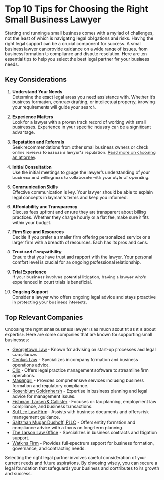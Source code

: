 # Top 10 Tips for Choosing the Right Small Business Lawyer

Starting and running a small business comes with a myriad of challenges, not the least of which is navigating legal obligations and risks. Having the right legal support can be a crucial component for success. A small business lawyer can provide guidance on a wide range of issues, from business formation to compliance and dispute resolution. Here are ten essential tips to help you select the best legal partner for your business needs.

## Key Considerations

1. **Understand Your Needs**  
   Determine the exact legal areas you need assistance with. Whether it’s business formation, contract drafting, or intellectual property, knowing your requirements will guide your search.

2. **Experience Matters**  
   Look for a lawyer with a proven track record of working with small businesses. Experience in your specific industry can be a significant advantage.

3. **Reputation and Referrals**  
   Seek recommendations from other small business owners or check online reviews to assess a lawyer's reputation. [Read more on choosing an attorney](/dir/lawdepot).

4. **Initial Consultation**  
   Use the initial meetings to gauge the lawyer’s understanding of your business and willingness to collaborate with your style of operating.

5. **Communication Skills**  
   Effective communication is key. Your lawyer should be able to explain legal concepts in layman's terms and keep you informed.

6. **Affordability and Transparency**  
   Discuss fees upfront and ensure they are transparent about billing practices. Whether they charge hourly or a flat fee, make sure it fits within your budget.

7. **Firm Size and Resources**  
   Decide if you prefer a smaller firm offering personalized service or a larger firm with a breadth of resources. Each has its pros and cons.

8. **Trust and Compatibility**  
   Ensure that you have trust and rapport with the lawyer. Your personal comfort level is crucial for an ongoing professional relationship.

9. **Trial Experience**  
   If your business involves potential litigation, having a lawyer who’s experienced in court trials is beneficial.

10. **Ongoing Support**  
    Consider a lawyer who offers ongoing legal advice and stays proactive in protecting your business interests.

## Top Relevant Companies

Choosing the right small business lawyer is as much about fit as it is about expertise. Here are some companies that are known for supporting small businesses:

- [Georgetown Law](/dir/georgetown_law) - Known for advising on start-up processes and legal compliance.
- [Cenkus Law](/dir/cenkus_law) - Specializes in company formation and business operations advice.
- [Clio](/dir/clio) - Offers legal practice management software to streamline firm operations.
- [Massingill](/dir/massingill) - Provides comprehensive services including business formation and regulatory compliance.
- [Rosenblum Goldenhersh](/dir/rosenblum_goldenhersh) - Expertise in business planning and legal advice for management issues.
- [Fishman, Larsen & Callister](/dir/fishman_larsen__callister) - Focuses on tax planning, employment law compliance, and business transactions.
- [Sul Lee Law Firm](/dir/sul_lee_law_firm) - Assists with business documents and offers risk management guidance.
- [Saltzman Mugan Dushoff, PLLC](/dir/saltzman_mugan_dushoff_pllc) - Offers entity formation and compliance advice with a focus on long-term planning.
- [The Larson Law Office](/dir/the_larson_law_office) - Specializes in business contracts and litigation support.
- [Watkins Firm](/dir/watkins_firm) - Provides full-spectrum support for business formation, governance, and contracting needs.

Selecting the right legal partner involves careful consideration of your current needs and future aspirations. By choosing wisely, you can secure a legal foundation that safeguards your business and contributes to its growth and success.